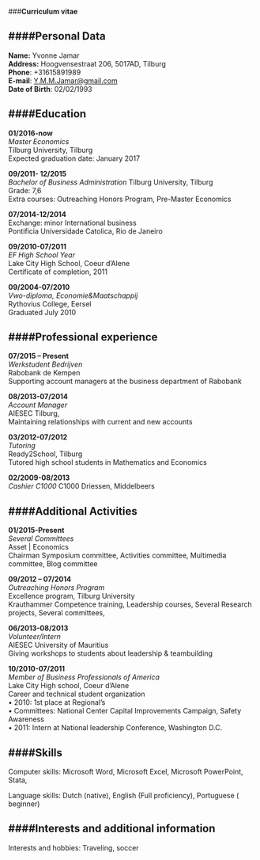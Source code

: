 ###**Curriculum vitae**

####**Personal Data**  
---
**Name:**			Yvonne Jamar  
**Address:**		Hoogvensestraat 206, 5017AD, Tilburg  
**Phone**:			+31615891989	
**E-mail**:			Y.M.M.Jamar@gmail.com  
**Date of Birth**:		02/02/1993

####**Education**  
---
**01/2016-now**			          
_Master Economics_  
	Tilburg University, Tilburg  
	Expected graduation date: January 2017

**09/2011- 12/2015**		
_Bachelor of Business Administration_ 
Tilburg University, Tilburg  
Grade: 7,6  				
Extra courses: Outreaching Honors Program, Pre-Master Economics  

**07/2014-12/2014**		
Exchange: minor International business  
Pontificia Universidade Catolica, Rio de Janeiro

**09/2010-07/2011**		
_EF High School Year_  
Lake City High School, Coeur d’Alene  
Certificate of completion, 2011

**09/2004-07/2010**		
_Vwo-diploma, Economie&Maatschappij_  
Rythovius College, Eersel  
Graduated July 2010

####**Professional experience**
---
**07/2015 – Present**		
_Werkstudent Bedrijven_  
			Rabobank de Kempen  
Supporting account managers at the business department of Rabobank
			
**08/2013-07/2014**		
_Account Manager_  
			AIESEC Tilburg,  
			Maintaining relationships with current and new accounts

**03/2012-07/2012**	  
_Tutoring_    
			Ready2School, Tilburg  
			Tutored high school students in Mathematics and Economics 
			
**02/2009-08/2013**		
_Cashier C1000_
			C1000 Driessen, Middelbeers

####**Additional Activities**  
---
**01/2015-Present**  	
_Several Committees_  
			Asset | Economics   
Chairman Symposium committee, Activities committee, Multimedia committee, Blog committee

**09/2012 – 07/2014**		
_Outreaching Honors Program_  
			Excellence program, Tilburg University  
Krauthammer Competence training, Leadership courses, Several Research projects, Several committees, 
			 
**06/2013-08/2013**		
_Volunteer/Intern_  
			AIESEC University of Mauritius  
			Giving workshops to students about leadership & teambuilding

**10/2010-07/2011**		
_Member of Business Professionals of America_  
			Lake City High school, Coeur d’Alene   
			Career and technical student organization  
•	2010: 1st place at Regional’s   
•	Committees: National Center Capital Improvements Campaign, Safety Awareness   
•	2011: Intern at National leadership Conference, Washington D.C.


####**Skills**  
---
Computer skills: Microsoft Word, Microsoft Excel, Microsoft PowerPoint, Stata,    

Language skills: Dutch (native), English (Full proficiency), Portuguese ( beginner)  

####**Interests and additional information**
---
Interests and hobbies: Traveling, soccer
